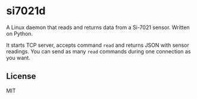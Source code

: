 # si7021d

A Linux daemon that reads and returns data from a Si-7021 sensor. Written on Python.

It starts TCP server, accepts command `read` and returns JSON with sensor readings. 
You can send as many `read` commands during one connection as you want.

## License

MIT